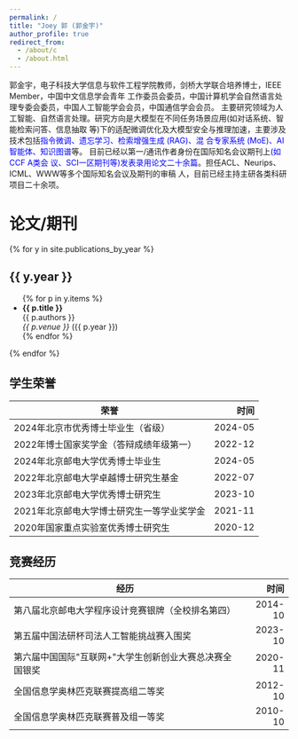 ```yaml
---
permalink: /
title: "Joey 郭 (郭金宇)"
author_profile: true
redirect_from: 
  - /about/c
  - /about.html
---
```


郭金宇，电子科技大学信息与软件工程学院教师，剑桥大学联合培养博士，IEEE Member，中国中文信息学会青年
工作委员会委员，中国计算机学会自然语言处理专委会委员，中国人工智能学会会员，中国通信学会会员。
主要研究领域为人工智能、自然语言处理。研究方向是大模型在不同任务场景应用(如对话系统、智能检索问答、信息抽取
等)下的适配微调优化及大模型安全与推理加速，主要涉及技术包括<span style="color:blue;">指令微调、遗忘学习、检索增强生成 (RAG)、混
合专家系统 (MoE)、AI智能体、知识图谱</span>等。
目前已经以第一/通讯作者身份在国际知名会议期刊上<span style="color:blue;">(如CCF A类会
议、SCI一区期刊等)发表录用论文二十余篇</span>。担任ACL、Neurips、ICML、WWW等多个国际知名会议及期刊的审稿
人，目前已经主持主研各类科研项目二十余项。


论文/期刊
======

{% for y in site.publications_by_year %}
  <h2>{{ y.year }}</h2>
  <ul>
  {% for p in y.items %}
    <li><strong>{{ p.title }}</strong><br/>
        {{ p.authors }}<br/>
        <em>{{ p.venue }}</em> ({{ p.year }})
    </li>
  {% endfor %}
  </ul>
{% endfor %}


学生荣誉
------

| 荣誉 | 时间 |
|------|-----:|
| 2024年北京市优秀博士毕业生（省级） | 2024-05 |
| 2022年博士国家奖学金（答辩成绩年级第一） | 2022-12 |
| 2024年北京邮电大学优秀博士毕业生 | 2024-05 |
| 2022年北京邮电大学卓越博士研究生基金 | 2022-07 |
| 2023年北京邮电大学优秀博士研究生 | 2023-10 |
| 2021年北京邮电大学博士研究生一等学业奖学金 | 2021-11 |
| 2020年国家重点实验室优秀博士研究生 | 2020-12 |

竞赛经历
------

| 经历 | 时间 |
|------|-----:|
| 第八届北京邮电大学程序设计竞赛银牌（全校排名第四） | 2014-10 |
| 第五届中国法研杯司法人工智能挑战赛入围奖 | 2023-10 |
| 第六届中国国际"互联网+"大学生创新创业大赛总决赛全国银奖 | 2020-11 |
| 全国信息学奥林匹克联赛提高组二等奖 | 2012-10 |
| 全国信息学奥林匹克联赛普及组一等奖 | 2010-10 |
